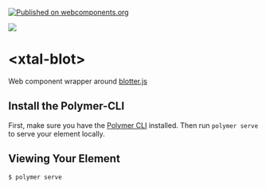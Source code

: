 [![Published on webcomponents.org](https://img.shields.io/badge/webcomponents.org-published-blue.svg)](https://www.webcomponents.org/element/xtal-blot)

<a href="https://nodei.co/npm/xtal-blot/"><img src="https://nodei.co/npm/xtal-blot.png"></a>


# \<xtal-blot\>

Web component wrapper around [blotter.js](https://blotter.js.org/) 

<!--Note:  There is a sporadic issue affecting Chrome (possibly only on windows) which I attribute to the [underlying library](https://github.com/bradley/Blotter/issues/15).-->

<!--
```
<custom-element-demo>
<template>
    <div>
      <script src="https://cdn.jsdelivr.net/npm/xtal-blot@0.0.1/xtal-blot.js"></script>
      <xtal-blot-liquid-distort
        text="Crimson and Clover"
        style="display:block;height:200px"
      ></xtal-blot-liquid-distort>

      <xtal-blot-rolling-distort
        text="Over and Over"
        style="display:block;height:200px"
      ></xtal-blot-rolling-distort>

      <xtal-blot-sliding-door
        text="Crimson and Clover"
        style="display:block;height:200px"
      ></xtal-blot-sliding-door>

      <xtal-blot-flies
        text="Over and Over"
        style="display:block;height:200px"
      ></xtal-blot-flies>

      <xtal-blot-channel-split
        text="Crimson and Clover"
        style="display:block;height:200px"
      ></xtal-blot-channel-split>
    </div>
</template>
</custom-element-demo>
```
-->

## Install the Polymer-CLI

First, make sure you have the [Polymer CLI](https://www.npmjs.com/package/polymer-cli) installed. Then run `polymer serve` to serve your element locally.

## Viewing Your Element

```
$ polymer serve
```

